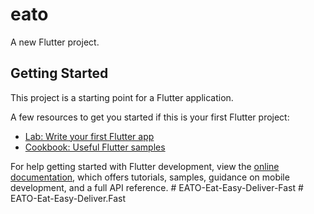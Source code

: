 # eato

A new Flutter project.

## Getting Started

This project is a starting point for a Flutter application.

A few resources to get you started if this is your first Flutter project:

- [Lab: Write your first Flutter app](https://docs.flutter.dev/get-started/codelab)
- [Cookbook: Useful Flutter samples](https://docs.flutter.dev/cookbook)

For help getting started with Flutter development, view the
[online documentation](https://docs.flutter.dev/), which offers tutorials,
samples, guidance on mobile development, and a full API reference.
#   E A T O - E a t - E a s y - D e l i v e r - F a s t  
 #   E A T O - E a t - E a s y - D e l i v e r . F a s t  
 